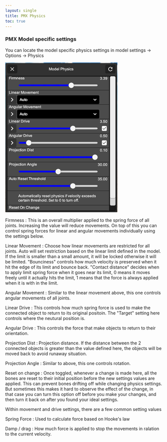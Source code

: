 ```yaml
---
layout: single
title: PMX Physics
toc: true
---
```


### PMX Model specific settings
You can locate the model specific physics settings in model settings -> Options -> Physics

![Model Physics](/images/model-physics.png)

Firmness
:  This is an overall multiplier applied to the spring force of all joints. Increasing the value will reduce movements. On top of this you can control spring forces for linear and angular movements individually using the settings below.

Linear Movement
:  Choose how linear movements are restricted for all joints. Auto will set restriction based on the linear limit defined in the model. If the limit is smaller than a small amount, it will be locked otherwise it will be limited. "Bounciness" controls how much velocity is preserved when it hit the edge of its limit and bounce back. "Contact distance" decides when to apply limit spring force when it goes near its limit, 0 means it moves freely until it actually hits the limit, 1 means that the force is always applied when it is with in the limit. 

Angular Movement
:  Similar to the linear movement above, this one controls angular movements of all joints.

Linear Drive
:  This controls how much spring force is used to make the connected object to return to its original positoin. The "Target" setting here controls where the neutural position is. 

Angular Drive
:  This controls the force that make objects to return to their orientation. 

Projection Dist
:  Projection distance. If the distance between the 2 connected objects is greater than the value defined here, the objects will be moved back to avoid runaway situation. 

Projection Angle
:  Similar to above, this one controls rotation. 

Reset on change
:  Once toggled, whenever a change is made here, all the bones are reset to their initial position before the new settings values are applied. This can prevent bones drifting off while changing physics settings. But sometimes this makes it hard to observe the effect of the change, in that case you can turn this option off before you make your changes, and then turn it back on after you found your ideal settings. 

Within movement and drive settings, there are a few common setting values

Spring Force
:  Used to calculate force based on Hooke's law

Damp / drag
:  How much force is applied to stop the movements in ralation to the current velocity. 